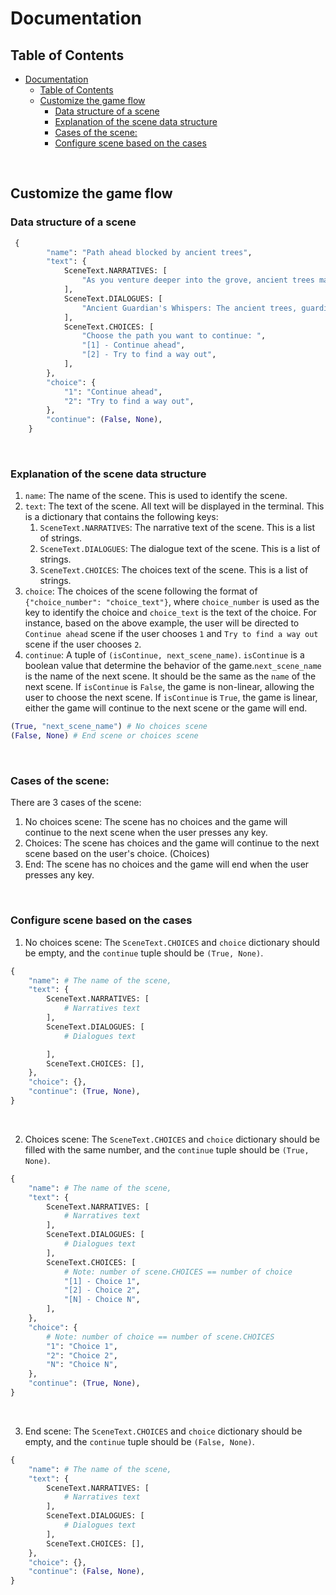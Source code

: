 # Documentation

## Table of Contents

- [Documentation](#documentation)
  - [Table of Contents](#table-of-contents)
  - [Customize the game flow](#customize-the-game-flow)
    - [Data structure of a scene](#data-structure-of-a-scene)
    - [Explanation of the scene data structure](#explanation-of-the-scene-data-structure)
    - [Cases of the scene:](#cases-of-the-scene)
    - [Configure scene based on the cases](#configure-scene-based-on-the-cases)

<br>

## Customize the game flow

### Data structure of a scene

```python
 {
        "name": "Path ahead blocked by ancient trees",
        "text": {
            SceneText.NARRATIVES: [
                "As you venture deeper into the grove, ancient trees materialize, forming an impenetrable barrier across your path. Their gnarled roots and twisted branches seem to converge, creating an enchantment that obstructs any attempt to move forward. The barrier is a testament to the grove's protective magic. The seeker must unravel the threads of nature's enchantment, proving their understanding of the delicate balance that sustains this magical sanctuary."
            ],
            SceneText.DIALOGUES: [
                "Ancient Guardian's Whispers: The ancient trees, guardians of the magical grove, seem to communicate through rustling leaves and creaking branches. \"Bearer of the vortex's touch, only those attuned to the essence of this realm may pass beyond this threshold.\""
            ],
            SceneText.CHOICES: [
                "Choose the path you want to continue: ",
                "[1] - Continue ahead",
                "[2] - Try to find a way out",
            ],
        },
        "choice": {
            "1": "Continue ahead",
            "2": "Try to find a way out",
        },
        "continue": (False, None),
    }
```

<br>

### Explanation of the scene data structure

1. `name`: The name of the scene. This is used to identify the scene.
2. `text`: The text of the scene. All text will be displayed in the terminal. This is a dictionary that contains the following keys:
   1. `SceneText.NARRATIVES`: The narrative text of the scene. This is a list of strings.
   2. `SceneText.DIALOGUES`: The dialogue text of the scene. This is a list of strings.
   3. `SceneText.CHOICES`: The choices text of the scene. This is a list of strings.
3. `choice`: The choices of the scene following the format of `{"choice_number": "choice_text"}`, where `choice_number` is used as the key to identify the choice and `choice_text` is the text of the choice. For instance, based on the above example, the user will be directed to `Continue ahead` scene if the user chooses `1` and `Try to find a way out` scene if the user chooses `2`.
4. `continue`: A tuple of `(isContinue, next_scene_name)`. `isContinue` is a boolean value that determine the behavior of the game.`next_scene_name` is the name of the next scene. It should be the same as the `name` of the next scene.
   If `isContinue` is `False`, the game is non-linear, allowing the user to choose the next scene.
   If `isContinue` is `True`, the game is linear, either the game will continue to the next scene or the game will end.

```python
(True, "next_scene_name") # No choices scene
(False, None) # End scene or choices scene
```

<br>

### Cases of the scene:

There are 3 cases of the scene:

1. No choices scene: The scene has no choices and the game will continue to the next scene when the user presses any key.
2. Choices: The scene has choices and the game will continue to the next scene based on the user's choice. (Choices)
3. End: The scene has no choices and the game will end when the user presses any key.

<br>

### Configure scene based on the cases

1. No choices scene: The `SceneText.CHOICES` and `choice` dictionary should be empty, and the `continue` tuple should be `(True, None)`.

```python
{
    "name": # The name of the scene,
    "text": {
        SceneText.NARRATIVES: [
            # Narratives text
        ],
        SceneText.DIALOGUES: [
            # Dialogues text

        ],
        SceneText.CHOICES: [],
    },
    "choice": {},
    "continue": (True, None),
}
```

<br>

2. Choices scene: The `SceneText.CHOICES` and `choice` dictionary should be filled with the same number, and the `continue` tuple should be `(True, None)`.

```python
{
    "name": # The name of the scene,
    "text": {
        SceneText.NARRATIVES: [
            # Narratives text
        ],
        SceneText.DIALOGUES: [
            # Dialogues text
        ],
        SceneText.CHOICES: [
            # Note: number of scene.CHOICES == number of choice
            "[1] - Choice 1",
            "[2] - Choice 2",
            "[N] - Choice N",
        ],
    },
    "choice": {
        # Note: number of choice == number of scene.CHOICES
        "1": "Choice 1",
        "2": "Choice 2",
        "N": "Choice N",
    },
    "continue": (True, None),
}
```

<br>

3. End scene: The `SceneText.CHOICES` and `choice` dictionary should be empty, and the `continue` tuple should be `(False, None)`.

```python
{
    "name": # The name of the scene,
    "text": {
        SceneText.NARRATIVES: [
            # Narratives text
        ],
        SceneText.DIALOGUES: [
            # Dialogues text
        ],
        SceneText.CHOICES: [],
    },
    "choice": {},
    "continue": (False, None),
}
```

<br>
